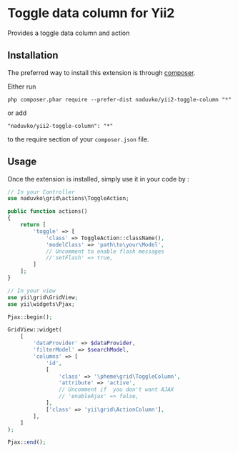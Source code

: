Toggle data column for Yii2
===========================
Provides a toggle data column and action

Installation
------------

The preferred way to install this extension is through [composer](http://getcomposer.org/download/).

Either run

```
php composer.phar require --prefer-dist naduvko/yii2-toggle-column "*"
```

or add

```
"naduvko/yii2-toggle-column": "*"
```

to the require section of your `composer.json` file.


Usage
-----

Once the extension is installed, simply use it in your code by  :

```php
// In your Controller
use naduvko\grid\actions\ToggleAction;

public function actions()
{
	return [
		'toggle' => [
			'class' => ToggleAction::className(),
			'modelClass' => 'path\to\your\Model',
			// Uncomment to enable flash messages
			//'setFlash' => true,
		]
	];
}

// In your view
use yii\grid\GridView;
use yii\widgets\Pjax;

Pjax::begin();

GridView::widget(
	[
		'dataProvider' => $dataProvider,
		'filterModel' => $searchModel,
		'columns' => [
			'id',
			[
				'class' => '\pheme\grid\ToggleColumn',
				'attribute' => 'active',
				// Uncomment if  you don't want AJAX
				// 'enableAjax' => false,
			],
			['class' => 'yii\grid\ActionColumn'],
		],
	]
);

Pjax::end();
```